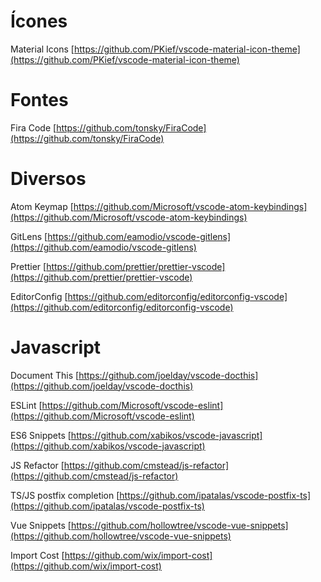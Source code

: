 # Ícones
Material Icons
[https://github.com/PKief/vscode-material-icon-theme](https://github.com/PKief/vscode-material-icon-theme)

# Fontes
Fira Code
[https://github.com/tonsky/FiraCode](https://github.com/tonsky/FiraCode)

# Diversos
Atom Keymap
[https://github.com/Microsoft/vscode-atom-keybindings](https://github.com/Microsoft/vscode-atom-keybindings)

GitLens
[https://github.com/eamodio/vscode-gitlens](https://github.com/eamodio/vscode-gitlens)

Prettier
[https://github.com/prettier/prettier-vscode](https://github.com/prettier/prettier-vscode)

EditorConfig
[https://github.com/editorconfig/editorconfig-vscode](https://github.com/editorconfig/editorconfig-vscode)

# Javascript
Document This
[https://github.com/joelday/vscode-docthis](https://github.com/joelday/vscode-docthis)

ESLint
[https://github.com/Microsoft/vscode-eslint](https://github.com/Microsoft/vscode-eslint)

ES6 Snippets
[https://github.com/xabikos/vscode-javascript](https://github.com/xabikos/vscode-javascript)

JS Refactor
[https://github.com/cmstead/js-refactor](https://github.com/cmstead/js-refactor)

TS/JS postfix completion
[https://github.com/ipatalas/vscode-postfix-ts](https://github.com/ipatalas/vscode-postfix-ts)

Vue Snippets
[https://github.com/hollowtree/vscode-vue-snippets](https://github.com/hollowtree/vscode-vue-snippets)

Import Cost
[https://github.com/wix/import-cost](https://github.com/wix/import-cost)


